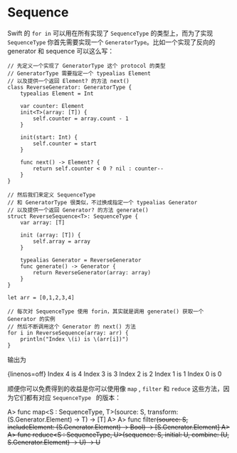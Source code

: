 # Sequence

Swift 的 `for in` 可以用在所有实现了 `SequenceType` 的类型上，而为了实现 `SequenceType` 你首先需要实现一个 `GeneratorType`。比如一个实现了反向的 generator 和 sequence 可以这么写：

    // 先定义一个实现了 GeneratorType 这个 protocol 的类型
    // GeneratorType 需要指定一个 typealias Element 
    // 以及提供一个返回 Element? 的方法 next()
    class ReverseGenerator: GeneratorType {
        typealias Element = Int
        
        var counter: Element
        init<T>(array: [T]) {
            self.counter = array.count - 1
        }
        
        init(start: Int) {
            self.counter = start
        }
        
        func next() -> Element? {
            return self.counter < 0 ? nil : counter--
        }
    }
    
    // 然后我们来定义 SequenceType
    // 和 GeneratorType 很类似，不过换成指定一个 typealias Generator
    // 以及提供一个返回 Generator? 的方法 generate()
    struct ReverseSequence<T>: SequenceType {
        var array: [T]
        
        init (array: [T]) {
            self.array = array
        }
        
        typealias Generator = ReverseGenerator
        func generate() -> Generator {
            return ReverseGenerator(array: array)
        }
    }
    
    let arr = [0,1,2,3,4]

    // 每次对 SequenceType 使用 forin，其实就是调用 generate() 获取一个 Generator 的实例
    // 然后不断调用这个 Generator 的 next() 方法
    for i in ReverseSequence(array: arr) {
        println("Index \(i) is \(arr[i])")
    }

输出为

{linenos=off}
    Index 4 is 4
    Index 3 is 3
    Index 2 is 2
    Index 1 is 1
    Index 0 is 0

顺便你可以免费得到的收益是你可以使用像 `map` , `filter` 和 `reduce` 这些方法，因为它们都有对应 `SequenceType ` 的版本：

A> func map<S : SequenceType, T>(source: S, transform: (S.Generator.Element) -> T) -> [T]
A>
A> func filter<S : SequenceType>(source: S, includeElement: (S.Generator.Element) -> Bool) -> [S.Generator.Element]
A>
A> func reduce<S : SequenceType, U>(sequence: S, initial: U, combine: (U, S.Generator.Element) -> U) -> U

